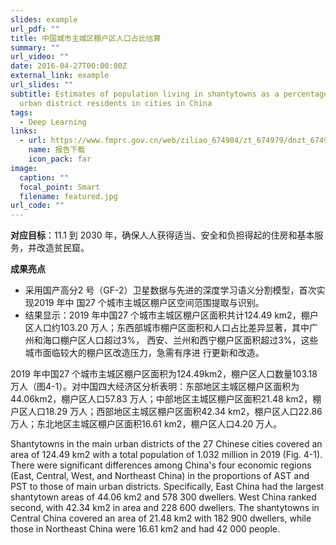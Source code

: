 ```yaml
---
slides: example
url_pdf: ""
title: 中国城市主城区棚户区人口占比估算
summary: ""
url_video: ""
date: 2016-04-27T00:00:00Z
external_link: example
url_slides: ""
subtitle: Estimates of population living in shantytowns as a percentage of main
  urban district residents in cities in China
tags:
  - Deep Learning
links:
  - url: https://www.fmprc.gov.cn/web/ziliao_674904/zt_674979/dnzt_674981/qtzt/2030kcxfzyc_686343/P020200927634068540177.pdf
    name: 报告下载
    icon_pack: far
image:
  caption: ""
  focal_point: Smart
  filename: featured.jpg
url_code: ""
---
```

**对应目标**：11.1 到 2030 年，确保人人获得适当、安全和负担得起的住房和基本服务，并改造贫民窟。

**成果亮点**

* 采用国产高分2 号（GF-2）卫星数据与先进的深度学习语义分割模型，首次实现2019 年中
  国27 个城市主城区棚户区空间范围提取与识别。
* 结果显示：2019 年中国27 个城市主城区棚户区面积共计124.49 km2，棚户区人口约103.20
  万人；东西部城市棚户区面积和人口占比差异显著，其中广州和海口棚户区人口超过3%，
  西安、兰州和西宁棚户区面积超过3%，这些城市面临较大的棚户区改造压力，急需有序进
  行更新和改造。

2019 年中国27 个城市主城区棚户区面积为124.49km2，棚户区人口数量103.18 万人（图4-1）。对中国四大经济区分析表明：东部地区主城区棚户区面积为44.06km2，棚户区人口57.83 万人；中部地区主城区棚户区面积21.48 km2，棚户区人口18.29 万人；西部地区主城区棚户区面积42.34 km2，棚户区人口22.86 万人；东北地区主城区棚户区面积16.61 km2，棚户区人口4.20 万人。

Shantytowns in the main urban districts of the 27 Chinese cities covered an area of 124.49 km2 with a total population of 1.032 million in 2019 (Fig. 4-1). There were significant differences among China's four economic regions (East, Central, West, and Northeast China) in the proportions of AST and PST to those of main urban districts. Specifically, East China had the largest shantytown areas of 44.06 km2 and 578 300 dwellers. West China ranked second, with 42.34 km2 in area and 228 600 dwellers. The shantytowns in Central China covered an area
of 21.48 km2 with 182 900 dwellers, while those in Northeast China were 16.61 km2 and had 42 000 people.
